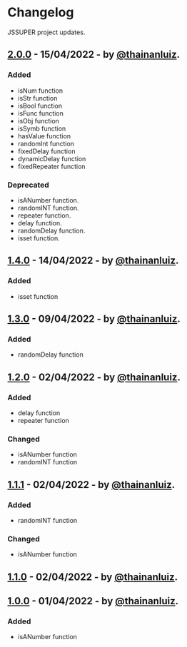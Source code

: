 # Changelog

JSSUPER project updates.

## [2.0.0] - 15/04/2022 - by [@thainanluiz].

### Added

- isNum function
- isStr function
- isBool function
- isFunc function
- isObj function
- isSymb function
- hasValue function
- randomInt function
- fixedDelay function
- dynamicDelay function
- fixedRepeater function

### Deprecated

- isANumber function.
- randomINT function.
- repeater function.
- delay function.
- randomDelay function.
- isset function.

## [1.4.0] - 14/04/2022 - by [@thainanluiz].

### Added

- isset function

## [1.3.0] - 09/04/2022 - by [@thainanluiz].

### Added

- randomDelay function

## [1.2.0] - 02/04/2022 - by [@thainanluiz].

### Added

- delay function
- repeater function

### Changed

- isANumber function
- randomINT function

## [1.1.1] - 02/04/2022 - by [@thainanluiz].

### Added

- randomINT function

### Changed

- isANumber function

## [1.1.0] - 02/04/2022 - by [@thainanluiz].

## [1.0.0] - 01/04/2022 - by [@thainanluiz].

### Added

- isANumber function

[@thainanluiz]: https://github.com/thainanluiz
[1.0.0]: https://www.npmjs.com/package/jssuper/v/1.0.0
[1.1.0]: https://www.npmjs.com/package/jssuper/v/1.1.0
[1.1.1]: https://www.npmjs.com/package/jssuper/v/1.1.1
[1.2.0]: https://www.npmjs.com/package/jssuper/v/1.2.0
[1.3.0]: https://www.npmjs.com/package/jssuper/v/1.3.0
[1.4.0]: https://www.npmjs.com/package/jssuper/v/1.4.0
[2.0.0]: https://www.npmjs.com/package/jssuper/v/2.0.0

